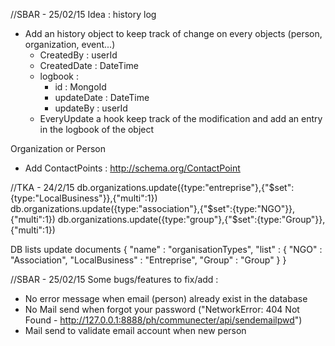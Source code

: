 //SBAR - 25/02/15
Idea : history log
- Add an history object to keep track of change on every objects (person, organization, event...)
	- CreatedBy : userId
	- CreatedDate : DateTime
	- logbook :
		- id : MongoId
		- updateDate : DateTime
		- updateBy : userId
	- EveryUpdate a hook keep track of the modification and add an entry in the logbook of the object

Organization or Person
- Add ContactPoints : http://schema.org/ContactPoint

//TKA - 24/2/15
db.organizations.update({type:"entreprise"},{"$set":{type:"LocalBusiness"}},{"multi":1})
db.organizations.update({type:"association"},{"$set":{type:"NGO"}},{"multi":1})
db.organizations.update({type:"group"},{"$set":{type:"Group"}},{"multi":1})

DB lists update documents
{
    "name" : "organisationTypes",
    "list" : {
        "NGO" : "Association",
        "LocalBusiness" : "Entreprise",
        "Group" : "Group"
    }
}

//SBAR - 25/02/15
Some bugs/features to fix/add :
- No error message when email (person) already exist in the database
- No Mail send when forgot your password ("NetworkError: 404 Not Found - http://127.0.0.1:8888/ph/communecter/api/sendemailpwd")
- Mail send to validate email account when new person

